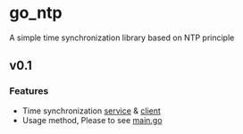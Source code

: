 # go_ntp
A simple time synchronization library based on NTP principle

## v0.1

### Features

- Time synchronization [service](https://github.com/lixiangyun/go_ntp/blob/master/ntp/server.go) & [client](https://github.com/lixiangyun/go_ntp/blob/master/ntp/client.go)
- Usage method, Please to see [main.go](https://github.com/lixiangyun/go_ntp/blob/master/main.go)
